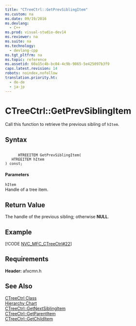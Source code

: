 ```yaml
---
title: "CTreeCtrl::GetPrevSiblingItem"
ms.custom: na
ms.date: 09/19/2016
ms.devlang: 
  - C++
ms.prod: visual-studio-dev14
ms.reviewer: na
ms.suite: na
ms.technology: 
  - devlang-cpp
ms.tgt_pltfrm: na
ms.topic: reference
ms.assetid: 60a15c4b-bc04-4c9b-9865-5e425097b3f9
caps.latest.revision: 14
robots: noindex,nofollow
translation.priority.ht: 
  - de-de
  - ja-jp
---
```

# CTreeCtrl::GetPrevSiblingItem
Call this function to retrieve the previous sibling of `hItem`.  
  
## Syntax  
  
```  
  
      HTREEITEM GetPrevSiblingItem(  
   HTREEITEM hItem   
) const;  
```  
  
#### Parameters  
 `hItem`  
 Handle of a tree item.  
  
## Return Value  
 The handle of the previous sibling; otherwise **NULL**.  
  
## Example  
 [!CODE [NVC_MFC_CTreeCtrl#22](../CodeSnippet/VS_Snippets_Cpp/NVC_MFC_CTreeCtrl#22)]  
  
## Requirements  
 **Header:** afxcmn.h  
  
## See Also  
 [CTreeCtrl Class](../vs140/CTreeCtrl-Class.md)   
 [Hierarchy Chart](../vs140/Hierarchy-Chart.md)   
 [CTreeCtrl::GetNextSiblingItem](../vs140/CTreeCtrl--GetNextSiblingItem.md)   
 [CTreeCtrl::GetParentItem](../vs140/CTreeCtrl--GetParentItem.md)   
 [CTreeCtrl::GetChildItem](../vs140/CTreeCtrl--GetChildItem.md)